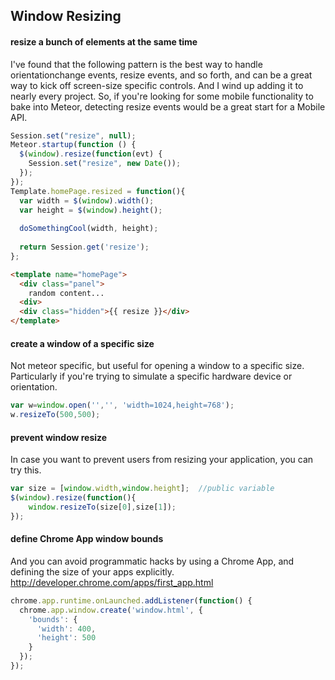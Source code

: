 ## Window Resizing

#### resize a bunch of elements at the same time
I've found that the following pattern is the best way to handle orientationchange events, resize events, and so forth, and can be a great way to kick off screen-size specific controls.  And I wind up adding it to nearly every project.  So, if you're looking for some mobile functionality to bake into Meteor, detecting resize events would be a great start for a Mobile API.   
````js
Session.set("resize", null); 
Meteor.startup(function () {
  $(window).resize(function(evt) {
    Session.set("resize", new Date());
  });
});
Template.homePage.resized = function(){
  var width = $(window).width();
  var height = $(window).height();
  
  doSomethingCool(width, height);
 
  return Session.get('resize');
}; 
````


````html
<template name="homePage">
  <div class="panel">
    random content... 
  <div> 
  <div class="hidden">{{ resize }}</div>
</template>
````


#### create a window of a specific size  
Not meteor specific, but useful for opening a window to a specific size.  Particularly if you're trying to simulate a specific hardware device or orientation.  
````js
var w=window.open('','', 'width=1024,height=768');
w.resizeTo(500,500);
````

#### prevent window resize
In case you want to prevent users from resizing your application, you can try this.
````js
var size = [window.width,window.height];  //public variable
$(window).resize(function(){
    window.resizeTo(size[0],size[1]);
});
````

#### define Chrome App window bounds
And you can avoid programmatic hacks by using a Chrome App, and defining the size of your apps explicitly.  
http://developer.chrome.com/apps/first_app.html

````js
chrome.app.runtime.onLaunched.addListener(function() {
  chrome.app.window.create('window.html', {
    'bounds': {
      'width': 400,
      'height': 500
    }
  });
});
````
